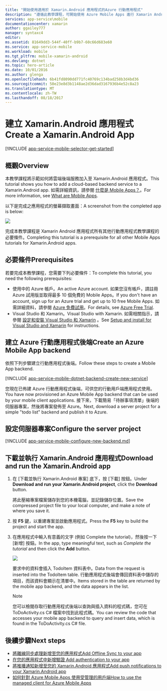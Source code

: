 ```yaml
---
title: "開始使用適用於 Xamarin.Android 應用程式的Azure 行動應用程式"
description: "遵循此教學課程，可開始使用 Azure Mobile Apps 進行 Xamarin Android 開發。"
services: app-service\mobile
documentationcenter: xamarin
author: ggailey777
manager: syntaxc4
editor: 
ms.assetid: 81649dd3-544f-40ff-b9b7-60c66d683e60
ms.service: app-service-mobile
ms.workload: mobile
ms.tgt_pltfrm: mobile-xamarin-android
ms.devlang: dotnet
ms.topic: hero-article
ms.date: 10/01/2016
ms.author: glenga
ms.openlocfilehash: 6b41fd8090dd771fc40769c134bad258b3d4bd36
ms.sourcegitcommit: 50e23e8d3b1148ae2d36dad3167936b4e52c8a23
ms.translationtype: MT
ms.contentlocale: zh-TW
ms.lasthandoff: 08/18/2017
---
```

# <a name="create-a-xamarinandroid-app"></a><span data-ttu-id="a890a-103">建立 Xamarin.Android 應用程式</span><span class="sxs-lookup"><span data-stu-id="a890a-103">Create a Xamarin.Android App</span></span>
[!INCLUDE [app-service-mobile-selector-get-started](../../includes/app-service-mobile-selector-get-started.md)]

## <a name="overview"></a><span data-ttu-id="a890a-104">概觀</span><span class="sxs-lookup"><span data-stu-id="a890a-104">Overview</span></span>
<span data-ttu-id="a890a-105">本教學課程將示範如何將雲端後端服務加入至 Xamarin.Android 應用程式。</span><span class="sxs-lookup"><span data-stu-id="a890a-105">This tutorial shows you how to add a cloud-based backend service to a Xamarin.Android app.</span></span> <span data-ttu-id="a890a-106">如需詳細資訊，請參閱 [什麼是 Mobile Apps？](app-service-mobile-value-prop.md)。</span><span class="sxs-lookup"><span data-stu-id="a890a-106">For more information, see [What are Mobile Apps](app-service-mobile-value-prop.md).</span></span>

<span data-ttu-id="a890a-107">以下是完成之應用程式的螢幕擷取畫面：</span><span class="sxs-lookup"><span data-stu-id="a890a-107">A screenshot from the completed app is below:</span></span>

![][0]

<span data-ttu-id="a890a-108">完成本教學課程是 Xamarin Android 應用程式所有其他行動應用程式教學課程的必要條件。</span><span class="sxs-lookup"><span data-stu-id="a890a-108">Completing this tutorial is a prerequisite for all other Mobile Apps tutorials for Xamarin.Android apps.</span></span>

## <a name="prerequisites"></a><span data-ttu-id="a890a-109">必要條件</span><span class="sxs-lookup"><span data-stu-id="a890a-109">Prerequisites</span></span>
<span data-ttu-id="a890a-110">若要完成本教學課程，您需要下列必要條件：</span><span class="sxs-lookup"><span data-stu-id="a890a-110">To complete this tutorial, you need the following prerequisites:</span></span>

* <span data-ttu-id="a890a-111">使用中的 Azure 帳戶。</span><span class="sxs-lookup"><span data-stu-id="a890a-111">An active Azure account.</span></span> <span data-ttu-id="a890a-112">如果您沒有帳戶，請註冊 Azure 試用版並取得最多 10 個免費的 Mobile Apps。</span><span class="sxs-lookup"><span data-stu-id="a890a-112">If you don't have an account, sign up for an Azure trial and get up to 10 free Mobile Apps.</span></span> <span data-ttu-id="a890a-113">如需詳細資料，請參閱 [Azure 免費試用](https://azure.microsoft.com/pricing/free-trial/)。</span><span class="sxs-lookup"><span data-stu-id="a890a-113">For details, see [Azure Free Trial](https://azure.microsoft.com/pricing/free-trial/).</span></span>
* <span data-ttu-id="a890a-114">Visual Studio 和 Xamarin。</span><span class="sxs-lookup"><span data-stu-id="a890a-114">Visual Studio with Xamarin.</span></span> <span data-ttu-id="a890a-115">如需相關指示，請參閱 [設定和安裝 Visual Studio 和 Xamarin](https://msdn.microsoft.com/library/mt613162.aspx) 。</span><span class="sxs-lookup"><span data-stu-id="a890a-115">See [Setup and install for Visual Studio and Xamarin](https://msdn.microsoft.com/library/mt613162.aspx) for instructions.</span></span>

## <a name="create-an-azure-mobile-app-backend"></a><span data-ttu-id="a890a-116">建立 Azure 行動應用程式後端</span><span class="sxs-lookup"><span data-stu-id="a890a-116">Create an Azure Mobile App backend</span></span>
<span data-ttu-id="a890a-117">依照下列步驟建立行動應用程式後端。</span><span class="sxs-lookup"><span data-stu-id="a890a-117">Follow these steps to create a Mobile App backend.</span></span>

[!INCLUDE [app-service-mobile-dotnet-backend-create-new-service](../../includes/app-service-mobile-dotnet-backend-create-new-service.md)]

<span data-ttu-id="a890a-118">您現在已佈建 Azure 行動應用程式後端，可供您的行動用戶端應用程式使用。</span><span class="sxs-lookup"><span data-stu-id="a890a-118">You have now provisioned an Azure Mobile App backend that can be used by your mobile client applications.</span></span> <span data-ttu-id="a890a-119">接下來，下載簡易「待辦事項清單」後端的伺服器專案，然後將專案發佈至 Azure。</span><span class="sxs-lookup"><span data-stu-id="a890a-119">Next, download a server project for a simple "todo list" backend and publish it to Azure.</span></span>

## <a name="configure-the-server-project"></a><span data-ttu-id="a890a-120">設定伺服器專案</span><span class="sxs-lookup"><span data-stu-id="a890a-120">Configure the server project</span></span>
[!INCLUDE [app-service-mobile-configure-new-backend.md](../../includes/app-service-mobile-configure-new-backend.md)]

## <a name="download-and-run-the-xamarinandroid-app"></a><span data-ttu-id="a890a-121">下載並執行 Xamarin.Android 應用程式</span><span class="sxs-lookup"><span data-stu-id="a890a-121">Download and run the Xamarin.Android app</span></span>
1. <span data-ttu-id="a890a-122">在 [下載並執行 Xamarin.Android 專案] 底下，按 [下載] 按鈕。</span><span class="sxs-lookup"><span data-stu-id="a890a-122">Under **Download and run your Xamarin.Android project**, click the **Download** button.</span></span>

      <span data-ttu-id="a890a-123">將此壓縮專案檔案儲存到您的本機電腦，並記錄儲存位置。</span><span class="sxs-lookup"><span data-stu-id="a890a-123">Save the compressed project file to your local computer, and make a note of where you save it.</span></span>
2. <span data-ttu-id="a890a-124">按 **F5** 鍵，以重建專案並啟動應用程式。</span><span class="sxs-lookup"><span data-stu-id="a890a-124">Press the **F5** key to build the project and start the app.</span></span>
3. <span data-ttu-id="a890a-125">在應用程式中輸入有意義的文字 (例如 Complete the tutorial)，然後按一下 [新增] 按鈕。</span><span class="sxs-lookup"><span data-stu-id="a890a-125">In the app, type meaningful text, such as *Complete the tutorial* and then click the **Add** button.</span></span>

    ![][10]

    <span data-ttu-id="a890a-126">要求中的資料會插入 TodoItem 資料表中。</span><span class="sxs-lookup"><span data-stu-id="a890a-126">Data from the request is inserted into the TodoItem table.</span></span> <span data-ttu-id="a890a-127">行動應用程式後端會傳回資料表中儲存的項目，而該資料會顯示在清單中。</span><span class="sxs-lookup"><span data-stu-id="a890a-127">Items stored in the table are returned by the mobile app backend, and the data appears in the list.</span></span>

   > [!NOTE]
   > <span data-ttu-id="a890a-128">您可以檢閱存取行動應用程式後端以查詢與插入資料的程式碼，您可在 ToDoActivity.cs C# 檔案中找到此程式碼。</span><span class="sxs-lookup"><span data-stu-id="a890a-128">You can review the code that accesses your mobile app backend to query and insert data, which is found in the ToDoActivity.cs C# file.</span></span>
   >
   >

## <a name="next-steps"></a><span data-ttu-id="a890a-129">後續步驟</span><span class="sxs-lookup"><span data-stu-id="a890a-129">Next steps</span></span>
* [<span data-ttu-id="a890a-130">將離線同步處理新增至您的應用程式</span><span class="sxs-lookup"><span data-stu-id="a890a-130">Add Offline Sync to your app</span></span>](app-service-mobile-xamarin-android-get-started-offline-data.md)
* [<span data-ttu-id="a890a-131">在您的應用程式中新增驗證 </span><span class="sxs-lookup"><span data-stu-id="a890a-131">Add authentication to your app </span></span>](app-service-mobile-xamarin-android-get-started-users.md)
* [<span data-ttu-id="a890a-132">將推播通知新增至您的 Xamarin.Android 應用程式</span><span class="sxs-lookup"><span data-stu-id="a890a-132">Add push notifications to your Xamarin.Android app</span></span>](app-service-mobile-xamarin-android-get-started-push.md)
* [<span data-ttu-id="a890a-133">如何針對 Azure Mobile Apps 使用受管理的用戶端</span><span class="sxs-lookup"><span data-stu-id="a890a-133">How to use the managed client for Azure Mobile Apps</span></span>](app-service-mobile-dotnet-how-to-use-client-library.md)

<!-- Images. -->
[0]: ./media/app-service-mobile-xamarin-android-get-started/mobile-quickstart-completed-android.png
[6]: ./media/app-service-mobile-xamarin-android-get-started/mobile-portal-quickstart-xamarin.png
[8]: ./media/app-service-mobile-xamarin-android-get-started/mobile-xamarin-project-android-vs.png
[9]: ./media/app-service-mobile-xamarin-android-get-started/mobile-xamarin-project-android-xs.png
[10]: ./media/app-service-mobile-xamarin-android-get-started/mobile-quickstart-startup-android.png

<!-- URLs. -->
[Azure Portal]: https://azure.portal.com/
[Visual Studio]: https://go.microsoft.com/fwLink/p/?LinkID=534203
